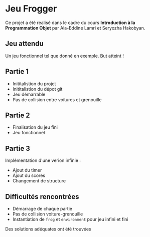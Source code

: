 # Jeu Frogger

Ce projet a été realisé dans le cadre du cours **Introduction à la Programmation Objet** par Ala-Eddine Lamri et Seryozha Hakobyan.

## Jeu attendu

Un jeu fonctionnel tel que donné en exemple.
But atteint !

## Partie 1

* Inititalistion du projet
* Inititalistion du dépot git
* Jeu démarrable
* Pas de collision entre voitures et grenouille

## Partie 2

* Finalisation du jeu fini
* Jeu fonctionnel

## Partie 3

Implémentation d'une verion infinie :
* Ajout du timer
* Ajout du scores
* Changement de structure


## Difficultés rencontrées

* Démarrage de chaque partie
* Pas de collision voiture-grenouille
* Instantiation de `frog` et `environment` pour jeu infini et fini

Des solutions adéquates ont été trouvées
